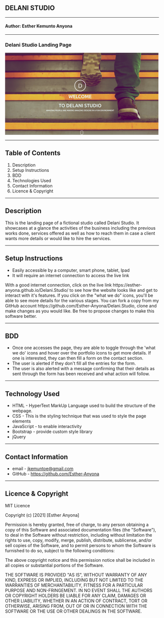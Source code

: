 ## DELANI STUDIO
-------------
#### Author: Esther Kemunto Anyona
-------------
### Delani Studio Landing Page



![](Assets/delani-studio.png)

-------------
## Table of Contents 

1. Description
1. Setup Instructions
1. BDD
1. Technologies Used
1. Contact Information
1. Licence & Copyright

-------------
## Description

<p>This is the landing page of a fictional studio called Delani Studio. It showcases at a glance the activities of the business including the previous works done, services offered as well as how to reach them in case a client wants more details or would like to hire the services.</p>

----------------------
## Setup Instructions

* Easily accessible by a computer, smart phone, tablet,
 Ipad 
* It will require an internet connection to access the live link 
<p>With a good internet connection, click on the live link https://esther-anyona.github.io/Delani.Studio/ to see how the website looks like and get to interact with it's features. If you click on the "what we do" icons, you'll be able to see more details for the various stages.
You can fork a copy from my GitHub account https://github.com/Esther-Anyona/Delani.Studio, clone and make changes as you would like. Be free to propose changes to make this software better.</p>

-----------
## BDD

- Once one accesses the page, they are able to toggle through the 'what we do' icons and hover over the portfolio icons to get more details. If one is interested, they can then fill a form on the contact section.
- The user is alerted if they don't fill all the entries for the form. 
- The user is also alerted with a message confirming that their details as sent through the form has been received and what action will follow.

-------------------
## Technology Used

* HTML - HyperText MarkUp Language used to build the structure of the webpage.
* CSS - This is the styling technique that was used to style the page elements 
* JavaScript - to enable interactivity
* Bootstrap - provide custom style library
* jQuery

----------------------
## Contact Information

* email - jkemuntoe@gmail.com
* GitHub - https://github.com/Esther-Anyona

------------
## Licence & Copyright

MIT Licence

Copyright (c) [2021] [Esther Anyona]

<p>Permission is hereby granted, free of charge, to any person obtaining a copy of this Software and associated documentation files (the "Software"), to deal in the Software without restriction, including without limitation the rights to use, copy, modify, merge, publish, distribute, sublicense, and/or sell copies of the Software, and to permit persons to whom the Software is furnished to do so, subject to the following conditions:

The above copyright notice and this permission notice shall be included in all copies or substantial portions of the Software.

THE SOFTWARE IS PROVIDED "AS IS", WITHOUT WARRANTY OF ANY KIND, EXPRESS OR IMPLIED, INCLUDING BUT NOT LIMITED TO THE WARRANTIES OF MERCHANTABILITY, FITNESS FOR A PARTICULAR PURPOSE AND NON-FRINGEMENT. IN NO EVENT SHALL THE AUTHORS OR COPYRIGHT HOLDERS BE LIABLE FOR ANY CLAIM, DAMAGES OR OTHER LIABILITY, WHETHER IN AN ACTION OF CONTRACT, TORT OR OTHERWISE, ARISING FROM, OUT OF OR IN CONNECTION WITH THE SOFTWARE OR THE USE OR OTHER DEALINGS IN THE SOFTWARE.</p>
